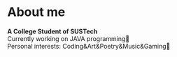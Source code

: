 # About me  
**A College Student of SUSTech**  
Currently working on JAVA programming💬  
Personal interests: Coding&Art&Poetry&Music&Gaming💟  
